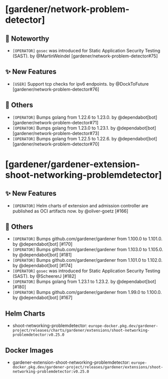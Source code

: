 # [gardener/network-problem-detector]

## 📰 Noteworthy

- `[OPERATOR]` `gosec` was introduced for Static Application Security Testing (SAST). by @MartinWeindel [gardener/network-problem-detector#75]
## ✨ New Features

- `[USER]` Support tcp checks for ipv6 endpoints. by @DockToFuture [gardener/network-problem-detector#76]
## 🏃 Others

- `[OPERATOR]` Bumps golang from 1.22.6 to 1.23.0. by @dependabot[bot] [gardener/network-problem-detector#71]
- `[OPERATOR]` Bumps golang from 1.23.0 to 1.23.1. by @dependabot[bot] [gardener/network-problem-detector#73]
- `[OPERATOR]` Bumps golang from 1.22.5 to 1.22.6. by @dependabot[bot] [gardener/network-problem-detector#70]
# [gardener/gardener-extension-shoot-networking-problemdetector]

## ✨ New Features

- `[OPERATOR]` Helm charts of extension and admission controller are published as OCI artifacts now. by @oliver-goetz [#166]
## 🏃 Others

- `[OPERATOR]` Bumps github.com/gardener/gardener from 1.100.0 to 1.101.0. by @dependabot[bot] [#170]
- `[OPERATOR]` Bumps github.com/gardener/gardener from 1.103.0 to 1.105.0. by @dependabot[bot] [#181]
- `[OPERATOR]` Bumps github.com/gardener/gardener from 1.101.0 to 1.102.0. by @dependabot[bot] [#174]
- `[OPERATOR]` `gosec` was introduced for Static Application Security Testing (SAST). by @ScheererJ [#182]
- `[OPERATOR]` Bumps golang from 1.23.1 to 1.23.2. by @dependabot[bot] [#180]
- `[OPERATOR]` Bumps github.com/gardener/gardener from 1.99.0 to 1.100.0. by @dependabot[bot] [#167]

## Helm Charts
- shoot-networking-problemdetector: `europe-docker.pkg.dev/gardener-project/releases/charts/gardener/extensions/shoot-networking-problemdetector:v0.25.0`
## Docker Images
- gardener-extension-shoot-networking-problemdetector: `europe-docker.pkg.dev/gardener-project/releases/gardener/extensions/shoot-networking-problemdetector:v0.25.0`
